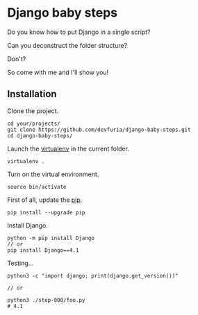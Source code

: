 # Django baby steps

Do you know how to put Django in a single script?

Can you deconstruct the folder structure?

Don't?

So come with me and I'll show you!


## Installation

Clone the project.

    cd your/projects/
    git clone https://github.com/devfuria/django-baby-steps.git
    cd django-baby-steps/

Launch the [virtualenv](http://www.devfuria.com.br/linux/cookbook/virtualenv/) in the current folder.

    virtualenv .

Turn on the virtual environment.

    source bin/activate

First of all, update the [pip](http://www.devfuria.com.br/linux/cookbook/pip/).

    pip install --upgrade pip

Install Django.

    python -m pip install Django
    // or
    pip install Django==4.1

Testing...

    python3 -c "import django; print(django.get_version())"

    // or

    python3 ./step-000/foo.py
    # 4.1
